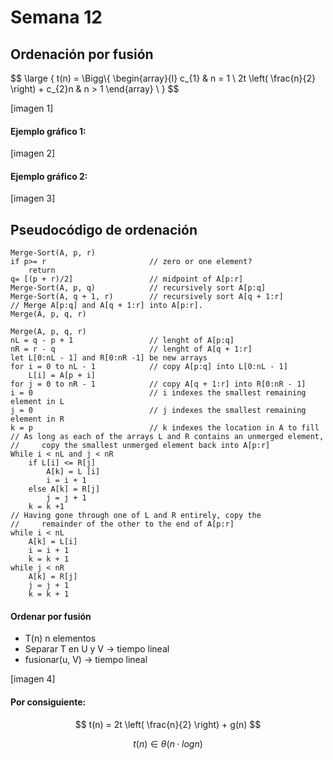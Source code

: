# Semana 12

## Ordenación por fusión

$$
\large
\{ t(n) = \Bigg\\{
\begin{array}{l}
     c_{1}                               & n = 1 \\
 2t \left( \frac{n}{2} \right) + c_{2}n  & n > 1
\end{array}
\\ 
\}
$$

[imagen 1]

#### Ejemplo gráfico 1:

[imagen 2]

#### Ejemplo gráfico 2:

[imagen 3]

## Pseudocódigo de ordenación

```plaintext
Merge-Sort(A, p, r)
if p>= r                       // zero or one element?
    return
q= [(p + r)/2]                 // midpoint of A[p:r]
Merge-Sort(A, p, q)            // recursively sort A[p:q]
Merge-Sort(A, q + 1, r)        // recursively sort A[q + 1:r]
// Merge A[p:q] and A[q + 1:r] into A[p:r].
Merge(A, p, q, r)
```

```plaintext
Merge(A, p, q, r)              
nL = q - p + 1                 // lenght of A[p:q]
nR = r - q                     // lenght of A[q + 1:r]
let L[0:nL - 1] and R[0:nR -1] be new arrays
for i = 0 to nL - 1            // copy A[p:q] into L[0:nL - 1]
    L[i] = A[p + i]
for j = 0 to nR - 1            // copy A[q + 1:r] into R[0:nR - 1]
i = 0                          // i indexes the smallest remaining element in L
j = 0                          // j indexes the smallest remaining element in R
k = p                          // k indexes the location in A to fill
// As long as each of the arrays L and R contains an unmerged element,
//     copy the smallest unmerged element back into A[p:r]
While i < nL and j < nR
    if L[i] <= R[j]
        A[k] = L [i]
        i = i + 1
    else A[k] = R[j]
        j = j + 1
    k = k +1
// Having gone through one of L and R entirely, copy the
//     remainder of the other to the end of A[p:r]
while i < nL
    A[k] = L[i]
    i = i + 1
    k = k + 1
while j < nR
    A[k] = R[j]
    j = j + 1
    k = k + 1
```

#### Ordenar por fusión 

- T(n) n elementos
- Separar T en U y V -> tiempo lineal
- fusionar(u, V) -> tiempo lineal

[imagen 4]

#### Por consiguiente:

$$
t(n) = 2t \left( \frac{n}{2} \right) + g(n)
$$

$$
t(n) \in \theta (n · log n)
$$

